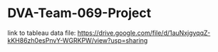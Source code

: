 # DVA-Team-069-Project
link to tableau data file: https://drive.google.com/file/d/1auNxjgyqqZ-kKH86zh0esPnvY-WGRKPW/view?usp=sharing
